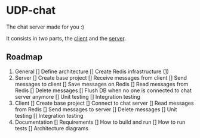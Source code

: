 # UDP-chat

The chat server made for you :)

It consists in two parts, the [client](client/README.md) and the [server](server/README.md).

## Roadmap

1. General
   [] Define architecture
   [] Create Redis infrastructure ([1](https://aws.amazon.com/pt/elasticache/redis/]))
2. Server
   [] Create base project
   [] Receive messages from client
   [] Send messages to client
   [] Save messages on Redis
   [] Read messages from Redis
   [] Delete messages
   [] Flush DB when no one is connected to chat server anymore
   [] Unit testing
   [] Integration testing
3. Client
   [] Create base project
   [] Connect to chat server
   [] Read messages from Redis
   [] Send messages to server
   [] Delete messages
   [] Unit testing
   [] Integration testing
4. Documentation
   [] Requirements
   [] How to build and run
   [] How to run tests
   [] Architecture diagrams
